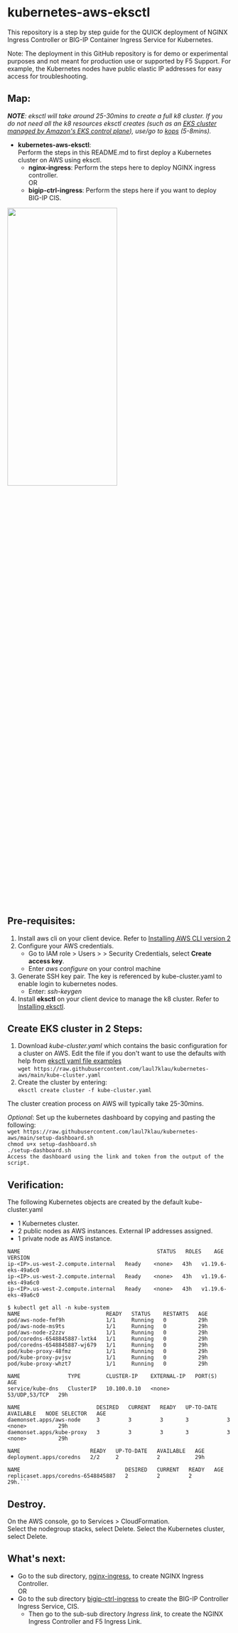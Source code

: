 # kubernetes-aws-eksctl
This repository is a step by step guide for the QUICK deployment of NGINX Ingress Controller or BIG-IP Container Ingress Service for Kubernetes.  

Note: The deployment in this GitHub repository is for demo or experimental purposes and not meant for production use or supported by F5 Support. For example, the Kubernetes nodes have public elastic IP addresses for easy access for troubleshooting.  

## Map:
***NOTE**: eksctl will take around 25-30mins to create a full k8 cluster. If you do not need all the k8 resources eksctl creates (such as an [EKS cluster managed by Amazon's EKS control plane](https://docs.aws.amazon.com/eks/latest/userguide/clusters.html)), use/go to [kops](https://github.com/laul7klau/kubernetes-aws/tree/main/kubernetes-aws-kops) (5-8mins).*
- **kubernetes-aws-eksctl**:  
  Perform the steps in this README.md to first deploy a Kubernetes cluster on AWS using eksctl.  
     - **nginx-ingress**: Perform the steps here to deploy NGINX ingress controller.  
     OR
     - **bigip-ctrl-ingress**: Perform the steps here if you want to deploy BIG-IP CIS.  

<img src="https://github.com/laul7klau/kubernetes-aws/blob/main/eksctl-cluster.png" width="70%" height="40%">

## Pre-requisites:
1. Install aws cli on your client device. Refer to [Installing AWS CLI version 2](https://docs.aws.amazon.com/cli/latest/userguide/install-cliv2.html)
2. Configure your AWS credentials.
   - Go to IAM role > Users > <User> > Security Credentials, select **Create access key**.
   - Enter *aws configure* on your control machine
3. Generate SSH key pair. The key is referenced by kube-cluster.yaml to enable login to kubernetes nodes.
   - Enter: *ssh-keygen*
4. Install **eksctl** on your client device to manage the k8 cluster. Refer to [Installing eksctl](https://docs.aws.amazon.com/eks/latest/userguide/eksctl.html).

## Create EKS cluster in 2 Steps:
1. Download *kube-cluster.yaml* which contains the basic configuration for a cluster on AWS. Edit the file if you don't want to use the defaults with help from [eksctl yaml file examples](https://github.com/weaveworks/eksctl/tree/main/examples)   
   ``wget https://raw.githubusercontent.com/laul7klau/kubernetes-aws/main/kube-cluster.yaml``
2. Create the cluster by entering:  
   ``eksctl create cluster -f kube-cluster.yaml``   

The cluster creation process on AWS will typically take 25-30mins. 


*Optional*:
Set up the kubernetes dashboard by copying and pasting the following:  
``wget https://raw.githubusercontent.com/laul7klau/kubernetes-aws/main/setup-dashboard.sh``   
``chmod u+x setup-dashboard.sh``  
``./setup-dashboard.sh``   
``Access the dashboard using the link and token from the output of the script.``   
   
## Verification:
The following Kubernetes objects are created by the default kube-cluster.yaml
- 1 Kubernetes cluster.
- 2 public nodes as AWS instances. External IP addresses assigned.
- 1 private node as AWS instance.  
  
```$ kubectl get nodes. 
NAME                                           STATUS   ROLES    AGE   VERSION   
ip-<IP>.us-west-2.compute.internal   Ready    <none>   43h   v1.19.6-eks-49a6c0  
ip-<IP>.us-west-2.compute.internal   Ready    <none>   43h   v1.19.6-eks-49a6c0  
ip-<IP>.us-west-2.compute.internal   Ready    <none>   43h   v1.19.6-eks-49a6c0  

$ kubectl get all -n kube-system   
NAME                           READY   STATUS    RESTARTS   AGE  
pod/aws-node-fmf9h             1/1     Running   0          29h  
pod/aws-node-ms9ts             1/1     Running   0          29h  
pod/aws-node-z2zzv             1/1     Running   0          29h  
pod/coredns-6548845887-lxtk4   1/1     Running   0          29h  
pod/coredns-6548845887-wj679   1/1     Running   0          29h  
pod/kube-proxy-48fmz           1/1     Running   0          29h  
pod/kube-proxy-pvjsv           1/1     Running   0          29h  
pod/kube-proxy-whzt7           1/1     Running   0          29h  

NAME               TYPE        CLUSTER-IP    EXTERNAL-IP   PORT(S)         AGE  
service/kube-dns   ClusterIP   10.100.0.10   <none>        53/UDP,53/TCP   29h  

NAME                        DESIRED   CURRENT   READY   UP-TO-DATE   AVAILABLE   NODE SELECTOR   AGE  
daemonset.apps/aws-node     3         3         3       3            3           <none>          29h  
daemonset.apps/kube-proxy   3         3         3       3            3           <none>          29h  

NAME                      READY   UP-TO-DATE   AVAILABLE   AGE  
deployment.apps/coredns   2/2     2            2           29h  

NAME                                 DESIRED   CURRENT   READY   AGE  
replicaset.apps/coredns-6548845887   2         2         2       29h.```   
```  

## Destroy.  
On the AWS console, go to Services > CloudFormation.   
Select the nodegroup stacks, select Delete. 
Select the Kubernetes cluster, select Delete.  

## What's next:  
- Go to the sub directory, [nginx-ingress](https://github.com/laul7klau/kubernetes-aws/tree/main/nginx-ingress), to create NGINX Ingress Controller.    
OR
- Go to the sub directory [bigip-ctrl-ingress](https://github.com/laul7klau/kubernetes-aws/tree/main/bigip-ctrl-ingress) to create the BIG-IP Controller Ingress Service, CIS.  
  -  Then go to the sub-sub directory *Ingress link*, to create the NGINX Ingress Controller and F5 Ingress Link.  
